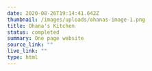 ```yaml
---
date: 2020-08-26T19:14:41.642Z
thumbnail: /images/uploads/ohanas-image-1.png
title: Ohana's Kitchen
status: completed
summary: One page website
source_link: ""
live_link: ""
type: html
---
```

